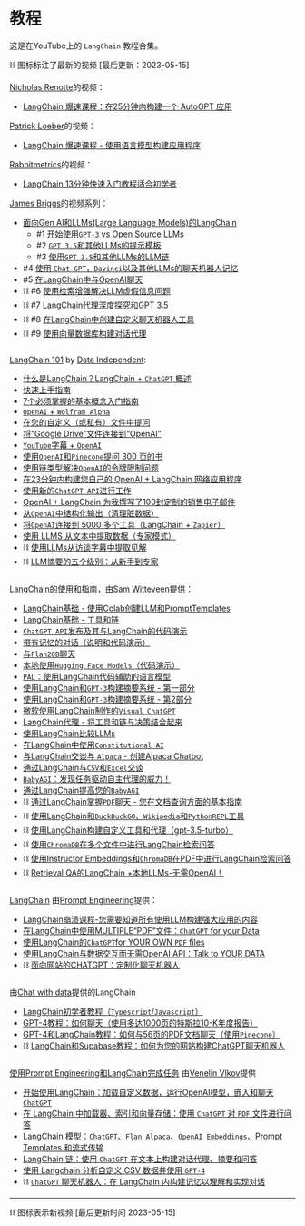 # 教程

这是在YouTube上的 `LangChain` 教程合集。

⛓️ 图标标注了最新的视频 [最后更新：2023-05-15]

[Nicholas Renotte](https://www.youtube.com/@NicholasRenotte)的视频： 

- [LangChain 爆速课程：在25分钟内构建一个 AutoGPT 应用](https://youtu.be/MlK6SIjcjE8)

[Patrick Loeber](https://www.youtube.com/@patloeber)的视频：

- [LangChain 爆速课程 - 使用语言模型构建应用程序](https://youtu.be/LbT1yp6quS8)

[Rabbitmetrics](https://www.youtube.com/@rabbitmetrics)的视频：

- [LangChain 13分钟快速入门教程适合初学者](https://youtu.be/aywZrzNaKjs)

[James Briggs](https://www.youtube.com/@jamesbriggs)的视频系列： 

- [面向Gen AI和LLMs(Large Language Models)的LangChain](https://www.youtube.com/playlist?list=PLIUOU7oqGTLieV9uTIFMm6_4PXg-hlN6F)
    - #1 [开始使用`GPT-3` vs Open Source LLMs](https://youtu.be/nE2skSRWTTs)
    - #2 [`GPT 3.5`和其他LLMs的提示模板](https://youtu.be/RflBcK0oDH0)
    - #3 [使用`GPT 3.5`和其他LLMs的LLM链](https://youtu.be/S8j9Tk0lZHU)
- #4 [使用 `Chat-GPT`，`Davinci`以及其他LLMs的聊天机器人记忆](https://youtu.be/X05uK0TZozM)
- #5 [在LangChain中与OpenAI聊天](https://youtu.be/CnAgB3A5OlU)
- ⛓ #6 [使用检索增强解决LLM虚假信息问题](https://youtu.be/kvdVduIJsc8)
- ⛓ #7 [LangChain代理深度探究和GPT 3.5](https://youtu.be/jSP-gSEyVeI)
- ⛓ #8 [在LangChain中创建自定义聊天机器人工具](https://youtu.be/q-HNphrWsDE)
- ⛓ #9 [使用向量数据库构建对话代理](https://youtu.be/H6bCqqw9xyI)

###
[LangChain 101](https://www.youtube.com/playlist?list=PLqZXAkvF1bPNQER9mLmDbntNfSpzdDIU5) by [Data Independent](https://www.youtube.com/@DataIndependent):
- [什么是LangChain？LangChain + `ChatGPT` 概述](https://youtu.be/_v_fgW2SkkQ)
- [快速上手指南](https://youtu.be/kYRB-vJFy38)
- [7个必须掌握的基本概念入门指南](https://youtu.be/2xxziIWmaSA)
- [`OpenAI` + `Wolfram Alpha`](https://youtu.be/UijbzCIJ99g)
- [在您的自定义（或私有）文件中提问](https://youtu.be/EnT-ZTrcPrg)
- [将“Google Drive”文件连接到“OpenAI”](https://youtu.be/IqqHqDcXLww)
- [`YouTube`字幕 + `OpenAI`](https://youtu.be/pNcQ5XXMgH4)
- [使用`OpenAI`和`Pinecone`提问 300 页的书](https://youtu.be/h0DHDp1FbmQ)
- [使用链类型解决`OpenAI`的令牌限制问题](https://youtu.be/f9_BWhCI4Zo)
- [在23分钟内构建您自己的 OpenAI + LangChain 网络应用程序](https://youtu.be/U_eV8wfMkXU)
- [使用新的`ChatGPT API`进行工作](https://youtu.be/e9P7FLi5Zy8)
- [OpenAI + LangChain 为我撰写了100封定制的销售电子邮件](https://youtu.be/y1pyAQM-3Bo)
- [从`OpenAI`中结构化输出（清理脏数据）](https://youtu.be/KwAXfey-xQk)
- [将`OpenAI`连接到 5000 多个工具（LangChain + `Zapier`）](https://youtu.be/7tNm0yiDigU)
- [使用 LLMS 从文本中提取数据（专家模式）](https://youtu.be/xZzvwR9jdPA)
- ⛓ [使用LLMs从访谈字幕中提取见解](https://youtu.be/shkMOHwJ4SM)
- ⛓ [LLM摘要的五个级别：从新手到专家](https://youtu.be/qaPMdcCqtWk)


###
[LangChain的使用和指南](https://www.youtube.com/playlist?list=PL8motc6AQftk1Bs42EW45kwYbyJ4jOdiZ)，由[Sam Witteveen](https://www.youtube.com/@samwitteveenai)提供：
- [LangChain基础 - 使用Colab创建LLM和PromptTemplates](https://youtu.be/J_0qvRt4LNk)
- [LangChain基础 - 工具和链](https://youtu.be/hI2BY7yl_Ac)
- [`ChatGPT API`发布及其与LangChain的代码演示](https://youtu.be/phHqvLHCwH4)
- [带有记忆的对话（说明和代码演示）](https://youtu.be/X550Zbz_ROE)
- [与`Flan20B`聊天](https://youtu.be/VW5LBavIfY4)
- [本地使用`Hugging Face Models`（代码演示）](https://youtu.be/Kn7SX2Mx_Jk)
- [`PAL`：使用LangChain代码辅助的语言模型](https://youtu.be/dy7-LvDu-3s)
- [使用LangChain和`GPT-3`构建摘要系统 - 第一部分](https://youtu.be/LNq_2s_H01Y)
- [使用LangChain和`GPT-3`构建摘要系统 - 第2部分](https://youtu.be/d-yeHDLgKHw)
- [微软使用LangChain制作的`Visual ChatGPT`](https://youtu.be/7YEiEyfPF5U)
- [LangChain代理 - 将工具和链与决策结合起来](https://youtu.be/ziu87EXZVUE)
- [使用LangChain比较LLMs](https://youtu.be/rFNG0MIEuW0)
- [在LangChain中使用`Constitutional AI`](https://youtu.be/uoVqNFDwpX4)
- [与LangChain交谈与 `Alpaca` - 创建Alpaca Chatbot](https://youtu.be/v6sF8Ed3nTE)
- [通过LangChain与`CSV`和`Excel`交谈](https://youtu.be/xQ3mZhw69bc)
- [`BabyAGI`：发现任务驱动自主代理的威力！](https://youtu.be/QBcDLSE2ERA)
- [通过LangChain提高您的`BabyAGI`](https://youtu.be/DRgPyOXZ-oE)
- ⛓ [通过LangChain掌握`PDF`聊天 - 您在文档查询方面的基本指南](https://youtu.be/ZzgUqFtxgXI)
- ⛓ [使用LangChain和`DuckDuckGO`、`Wikipedia`和`PythonREPL`工具](https://youtu.be/KerHlb8nuVc)
- ⛓ [使用LangChain构建自定义工具和代理（gpt-3.5-turbo）](https://youtu.be/biS8G8x8DdA)
- ⛓ [使用`ChromaDB`在多个文件中进行LangChain检索问答](https://youtu.be/3yPBVii7Ct0)
- ⛓ [使用Instructor Embeddings和`ChromaDB`在PDF中进行LangChain检索问答](https://youtu.be/cFCGUjc33aU)
- ⛓ [Retrieval QA的LangChain +本地LLMs-无需OpenAI！](https://youtu.be/9ISVjh8mdlA)

### 
[LangChain](https://www.youtube.com/playlist?list=PLVEEucA9MYhOu89CX8H3MBZqayTbcCTMr) 由[Prompt Engineering](https://www.youtube.com/@engineerprompt)提供：
- [LangChain崩溃课程-您需要知道所有使用LLM构建强大应用的内容](https://youtu.be/5-fc4Tlgmro)
- [在LangChain中使用MULTIPLE“PDF”文件：`ChatGPT` for your Data](https://youtu.be/s5LhRdh5fu4)
- [使用LangChain的`ChatGPT`for YOUR OWN `PDF` files](https://youtu.be/TLf90ipMzfE)
- [使用LangChain与数据交互而无需OpenAI API：Talk to YOUR DATA](https://youtu.be/wrD-fZvT6UI)
- ⛓️ [面向网站的CHATGPT：定制化聊天机器人](https://youtu.be/RBnuhhmD21U)


### 
由[Chat with data](https://www.youtube.com/@chatwithdata)提供的LangChain
- [LangChain初学者教程（`Typescript`/`Javascript`）](https://youtu.be/bH722QgRlhQ)
- [GPT-4教程：如何聊天（使用多达1000页的特斯拉10-K年度报告）](https://youtu.be/Ix9WIZpArm0)
- [GPT-4和LangChain教程：如何与56页的PDF文档聊天（使用`Pinecone`）](https://youtu.be/ih9PBGVVOO4)
- ⛓ [LangChain和Supabase教程：如何为您的网站构建ChatGPT聊天机器人](https://youtu.be/R2FMzcsmQY8)


### 
[使用Prompt Engineering和LangChain完成任务](https://www.youtube.com/watch?v=muXbPpG_ys4&list=PLEJK-H61Xlwzm5FYLDdKt_6yibO33zoMW) 由[Venelin Vlkov](https://www.youtube.com/@venelin_valkov)提供
- [开始使用LangChain：加载自定义数据，运行OpenAI模型，嵌入和聊天`ChatGPT`](https://www.youtube.com/watch?v=muXbPpG_ys4)
- [在 LangChain 中加载器、索引和向量存储：使用 `ChatGPT` 对 `PDF` 文件进行问答](https://www.youtube.com/watch?v=FQnvfR8Dmr0)
- [LangChain 模型：`ChatGPT`、`Flan Alpaca`、`OpenAI Embeddings`、Prompt Templates 和流式传输](https://www.youtube.com/watch?v=zy6LiK5F5-s)
- [LangChain 链：使用 `ChatGPT` 在文本上构建对话代理、摘要和问答](https://www.youtube.com/watch?v=h1tJZQPcimM)
- [使用 Langchain 分析自定义 CSV 数据并使用 `GPT-4`](https://www.youtube.com/watch?v=Ew3sGdX8at4)
- ⛓ [`ChatGPT` 聊天机器人：在 LangChain 内构建记忆以理解和实现对话](https://youtu.be/CyuUlf54wTs)

---------------------
⛓ 图标表示新视频 [最后更新时间 2023-05-15]